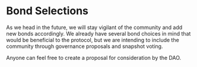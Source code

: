# Bond Selections

As we head in the future, we will stay vigilant of the community and add new bonds accordingly. We already have several bond choices in mind that would be beneficial to the protocol, but we are intending to include the community through governance proposals and snapshot voting. &#x20;

Anyone can feel free to create a proposal for consideration by the DAO.
